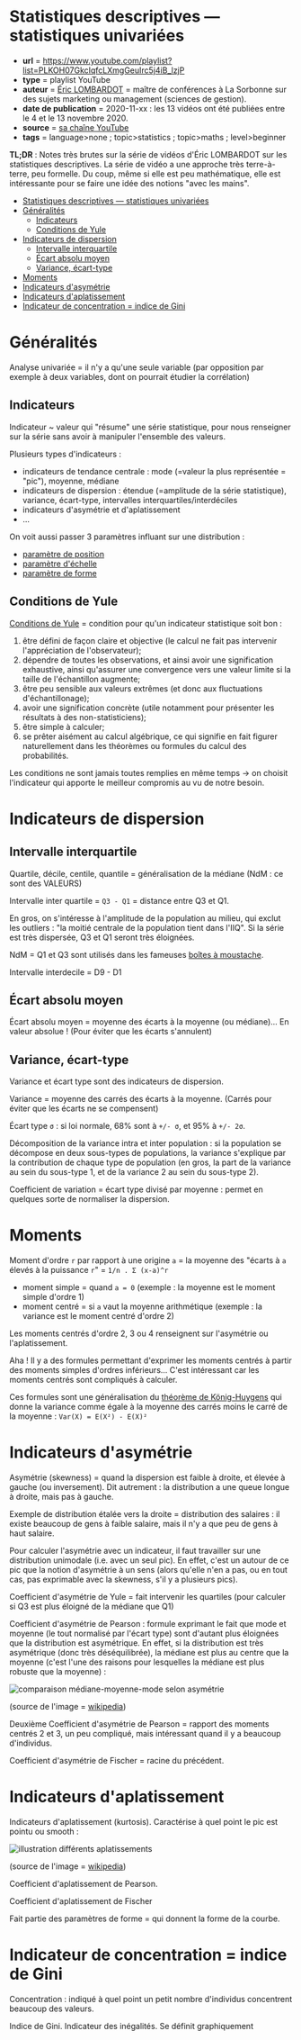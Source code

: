 # Statistiques descriptives — statistiques univariées

- **url** = https://www.youtube.com/playlist?list=PLKOH07GkcIqfcLXmgGeuIrc5j4iB_lzjP
- **type** = playlist YouTube
- **auteur** = [Éric LOMBARDOT](https://www.pantheonsorbonne.fr/page-perso/lombardot) = maître de conférences à La Sorbonne sur des sujets marketing ou management (sciences de gestion).
- **date de publication** = 2020-11-xx : les 13 vidéos ont été publiées entre le 4 et le 13 novembre 2020.
- **source** = [sa chaîne YouTube](https://www.youtube.com/c/EricLombardot/about)
- **tags** = language>none ; topic>statistics ; topic>maths ; level>beginner

**TL;DR** : Notes très brutes sur la série de vidéos d'Éric LOMBARDOT sur les statistiques descriptives. La série de vidéo a une approche très terre-à-terre, peu formelle. Du coup, même si elle est peu mathématique, elle est intéressante pour se faire une idée des notions "avec les mains".

* [Statistiques descriptives — statistiques univariées](#statistiques-descriptives--statistiques-univariées)
* [Généralités](#généralités)
   * [Indicateurs](#indicateurs)
   * [Conditions de Yule](#conditions-de-yule)
* [Indicateurs de dispersion](#indicateurs-de-dispersion)
   * [Intervalle interquartile](#intervalle-interquartile)
   * [Écart absolu moyen](#écart-absolu-moyen)
   * [Variance, écart-type](#variance-écart-type)
* [Moments](#moments)
* [Indicateurs d'asymétrie](#indicateurs-dasymétrie)
* [Indicateurs d'aplatissement](#indicateurs-daplatissement)
* [Indicateur de concentration = indice de Gini](#indicateur-de-concentration--indice-de-gini)

# Généralités

Analyse univariée = il n'y a qu'une seule variable (par opposition par exemple à deux variables, dont on pourrait étudier la corrélation)

## Indicateurs

Indicateur ~ valeur qui "résume" une série statistique, pour nous renseigner sur la série sans avoir à manipuler l'ensemble des valeurs.

Plusieurs types d'indicateurs :

- indicateurs de tendance centrale : mode (=valeur la plus représentée = "pic"), moyenne, médiane
- indicateurs de dispersion : étendue (=amplitude de la série statistique), variance, écart-type, intervalles interquartiles/interdéciles
- indicateurs d'asymétrie et d'aplatissement
- ...

On voit aussi passer 3 paramètres influant sur une distribution :

- [paramètre de position](https://fr.wikipedia.org/wiki/Param%C3%A8tre_de_position)
- [paramètre d'échelle](https://fr.wikipedia.org/wiki/Param%C3%A8tre_d%27%C3%A9chelle)
- [paramètre de forme](https://fr.wikipedia.org/wiki/Param%C3%A8tre_de_forme)

## Conditions de Yule

[Conditions de Yule](https://www.bibmath.net/dico/index.php?action=affiche&quoi=./y/yule.html) = condition pour qu'un indicateur statistique soit bon :

1. être défini de façon claire et objective (le calcul ne fait pas intervenir l'appréciation de l'observateur);
2. dépendre de toutes les observations, et ainsi avoir une signification exhaustive, ainsi qu'assurer une convergence vers une valeur limite si la taille de l'échantillon augmente;
3. être peu sensible aux valeurs extrêmes (et donc aux fluctuations d'échantillonage);
4. avoir une signification concrète (utile notamment pour présenter les résultats à des non-statisticiens);
5. être simple à calculer;
6. se prêter aisément au calcul algébrique, ce qui signifie en fait figurer naturellement dans les théorèmes ou formules du calcul des probabilités.

Les conditions ne sont jamais toutes remplies en même temps → on choisit l'indicateur qui apporte le meilleur compromis au vu de notre besoin.

# Indicateurs de dispersion

## Intervalle interquartile

Quartile, décile, centile, quantile = généralisation de la médiane (NdM : ce sont des VALEURS)

Intervalle inter quartile = `Q3 - Q1` = distance entre Q3 et Q1.

En gros, on s'intéresse à l'amplitude de la population au milieu, qui exclut les outliers : "la moitié centrale de la population tient dans l'IIQ". Si la série est très dispersée, Q3 et Q1 seront très éloignées.

NdM = Q1 et Q3 sont utilisés dans les fameuses [boîtes à moustache](https://fr.wikipedia.org/wiki/Bo%C3%AEte_%C3%A0_moustaches).

Intervalle interdecile = D9 - D1

## Écart absolu moyen

Écart absolu moyen = moyenne des écarts à la moyenne (ou médiane)... En valeur absolue ! (Pour éviter que les écarts s'annulent)

## Variance, écart-type

Variance et écart type sont des indicateurs de dispersion.

Variance = moyenne des carrés des écarts à la moyenne. (Carrés pour éviter que les écarts ne se compensent)

Écart type `σ` : si loi normale, 68% sont à `+/- σ`, et 95% à `+/- 2σ`.

Décomposition de la variance intra et inter population : si la population se décompose en deux sous-types de populations, la variance s'explique par la contribution de chaque type de population (en gros, la part de la variance au sein du sous-type 1, et de la variance 2 au sein du sous-type 2).

Coefficient de variation = écart type divisé par moyenne : permet en quelques sorte de normaliser la dispersion.

# Moments

Moment d'ordre `r` par rapport à une origine `a` = la moyenne des "écarts à `a` élevés à la puissance `r`" = `1/n . Σ (x-a)^r`

- moment simple = quand `a = 0` (exemple : la moyenne est le moment simple d'ordre 1)
- moment centré = si `a` vaut la moyenne arithmétique (exemple : la variance est le moment centré d'ordre 2)

Les moments centrés d'ordre 2, 3 ou 4 renseignent sur l'asymétrie ou l'aplatissement.

Aha ! Il y a des formules permettant d'exprimer les moments centrés à partir des moments simples d'ordres inférieurs... C'est intéressant car les moments centrés sont compliqués à calculer.

Ces formules sont une généralisation du [théorème de König-Huygens](https://fr.wikipedia.org/wiki/Th%C3%A9or%C3%A8me_de_K%C3%B6nig-Huygens) qui donne la variance comme égale à la moyenne des carrés moins le carré de la moyenne : `Var(X) = E(X²) - E(X)²`

# Indicateurs d'asymétrie

Asymétrie (skewness) = quand la dispersion est faible à droite, et élevée à gauche (ou inversement). Dit autrement : la distribution a une queue longue à droite, mais pas à gauche.

Exemple de distribution étalée vers la droite = distribution des salaires : il existe beaucoup de gens à faible salaire, mais il n'y a que peu de gens à haut salaire.

Pour calculer l'asymétrie avec un indicateur, il faut travailler sur une distribution unimodale (i.e. avec un seul pic). En effet, c'est un autour de ce pic que la notion d'asymétrie à un sens (alors qu'elle n'en a pas, ou en tout cas, pas exprimable avec la skewness, s'il y a plusieurs pics).

Coefficient d'asymétrie de Yule = fait intervenir les quartiles (pour calculer si Q3 est plus éloigné de la médiane que Q1)

Coefficient d'asymétrie de Pearson : formule exprimant le fait que mode et moyenne (le tout normalisé par l'écart type) sont d'autant plus éloignées que la distribution est asymétrique. En effet, si la distribution est très asymétrique (donc très déséquilibrée), la médiane est plus au centre que la moyenne (c'est l'une des raisons pour lesquelles la médiane est plus robuste que la moyenne) :

![comparaison médiane-moyenne-mode selon asymétrie](2022-02-05-statistiques-descriptives-Eric-LOMBARDOT_img1.svg)

(source de l'image = [wikipedia](https://commons.wikimedia.org/wiki/File:Comparison_mean_median_mode.svg))

Deuxième Coefficient d'asymétrie de Pearson = rapport des moments centrés 2 et 3, un peu compliqué, mais intéressant quand il y a beaucoup d'individus.

Coefficient d'asymétrie de Fischer = racine du précédent.

# Indicateurs d'aplatissement

Indicateurs d'aplatissement (kurtosis). Caractérise à quel point le pic est pointu ou smooth :

![illustration différents aplatissements](2022-02-05-statistiques-descriptives-Eric-LOMBARDOT_img2.svg)

(source de l'image = [wikipedia](https://commons.wikimedia.org/wiki/File:Standard_symmetric_pdfs.svg))

Coefficient d'aplatissement de Pearson.

Coefficient d'aplatissement de Fischer

Fait partie des paramètres de forme = qui donnent la forme de la courbe.

# Indicateur de concentration = indice de Gini

Concentration : indiqué à quel point un petit nombre d'individus concentrent beaucoup des valeurs.

Indice de Gini. Indicateur des inégalités. Se définit graphiquement

